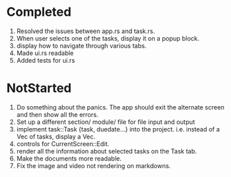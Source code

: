 # Completed
1. Resolved the issues between app.rs and task.rs.
2. When user selects one of the tasks, display it on a popup block.
3. display how to navigate through various tabs.
4. Made ui.rs readable
5. Added tests for ui.rs


#  NotStarted
1. Do something about the panics. The app should exit the alternate screen and then show all the errors.
2. Set up a different section/ module/ file for file input and output
3. implement task::Task {task, duedate...} into the project. i.e. instead of a Vec<string> of tasks, display a Vec<Task>.
4. controls for CurrentScreen::Edit.
5. render all the information about selected tasks on the Task tab.
6. Make the documents more readable.
7. Fix the image and video not rendering on markdowns.
